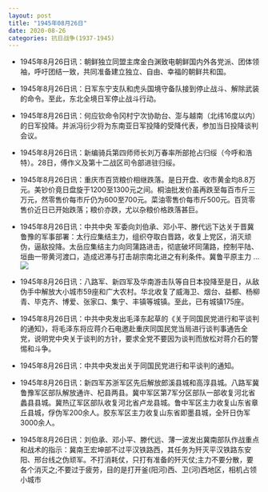 ```yaml
---
layout: post
title: "1945年08月26日"
date: 2020-08-26
categories: 抗日战争(1937-1945)
---
```


<meta name="referrer" content="no-referrer" />

- 1945年8月26日讯：朝鲜独立同盟主席金白渊致电朝鲜国内外各党派、团体领袖，呼吁团结一致，共同准备建立独立、自由、幸福的朝鲜共和国。 

- 1945年8月26日讯：日军东宁支队和虎头国境守备队接到停止战斗、解除武装的命令。至此，东北全境日军停止战斗行动。 

- 1945年8月26日讯：何应钦命令冈村宁次协助台、澎与越南（北纬16度以内）的日军投降。并派冯衍少将为东南亚日军投降的受降代表，参加当日投降谈判会议。 

- 1945年8月26日讯：新编骑兵第四师师长刘万春率所部抢占归绥（今呼和浩特）。28日，傅作义及第十二战区司令部进驻归绥。 

- 1945年8月26日讯：重庆市百货粮价相继跌落。是日开盘、收市黄金均8.8万元。美钞价竟日盘旋于1200至1300元之间。桐油批发价虽再跌至每百市斤三万元，然零售价每市斤仍为600至700元。菜油零售价每市斤500元。百货零售价近日已开始跌落；粮价亦跌，尤以杂粮价格跌落甚巨。 

- 1945年8月26日讯：中共中央 军委向刘伯承、邓小平、滕代远下达关于晋冀鲁豫的军事部署：太行应集结主力，组织夺取白晋路，收复上党区，消灭顽伪，逼敌投降。太岳应集结主力向同蒲路进击，彻底破坏同蒲路，控制平陆、垣曲一带黄河渡口，造成迟滞与打击胡宗南北进之有利条件。冀鲁平原主力 ... <br/><img src="https://wx4.sinaimg.cn/large/aca367d8ly1gi44mhsqalj20c80cwwen.jpg" />

- 1945年8月26日讯：八路军、新四军及华南游击队等自日本投降至是日，从敌伪手中解放大小城市59座和广大农村。华北收复了威海卫、烟台、益都、杨柳青、毕克齐、博爱、张家口、集宁、丰镇等城镇。至此，已有城镇175座。 

- 1945年8月26日讯：中共中央发出毛泽东起草的《关于同国民党进行和平谈判的通知》，将毛泽东将应蒋介石电邀赴重庆同国民党当局进行谈判事通告全党，说明党中央关于谈判的方针，要求全党不要因为谈判而放松对蒋介石的警惕和斗争。 

- 1945年8月26日讯：中共中央发出关于同国民党进行和平谈判的通知。 

- 1945年8月26日讯：新四军苏浙军区先后解放郎溪县城和高淳县城。八路军冀鲁豫军区部队解放通许、杞县两县。冀中军区第7军分区部队一部收复河北省蠡县县城。冀热辽军区部队收复河北省卢龙县城。鲁中军区主力收复山东省章丘县城，俘伪军200余人。胶东军区主力收复山东省即墨县城，全歼日伪军3000余人。 

- 1945年8月26日讯：刘伯承、邓小平、滕代远、薄一波发出冀南部队作战重点和战术的指示：冀南王宏坤部不过平汉铁路西，其任务为歼灭平汉铁路东安阳、邢台线之伪顽军。不打消耗仗，只打有准备的歼灭仗;主力不要分散，要各个消灭之;不要过于疲劳，目的是打开釜(阳河)西、卫(河)西地区，相机占领小城市 

